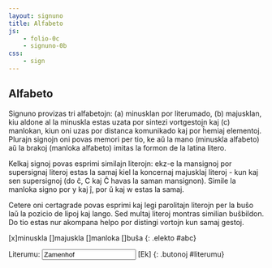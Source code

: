 ```yaml
---
layout: signuno
title: Alfabeto
js:
    - folio-0c
    - signuno-0b
css:
    - sign
---
```


<!--
https://www.sutton-signwriting.io/signmaker
-->

## Alfabeto

Signuno provizas tri alfabetojn: (a) minusklan por literumado, (b) majusklan, kiu aldone al la minuskla estas uzata por sintezi vortgestojn kaj (c) manlokan, kiun oni uzas por distanca komunikado kaj por ĥemiaj elementoj. Plurajn signojn oni povas memori per tio, ke aŭ la mano (minuskla alfabeto) aŭ la brakoj (manloka alfabeto) imitas la formon de la latina litero.

<!--
Dek literojn de la majuskla alfabeto oni uzas ankaŭ por esprimi ciferojn, sed kun turnita mano, t.e. la polmo malantaŭen.
--> 

Kelkaj signoj povas esprimi similajn literojn: ekz-e la mansignoj por supersignaj literoj estas la samaj kiel la koncernaj majusklaj literoj - kun kaj sen supersignoj (do ĉ, C kaj Ĉ havas la saman mansignon). Simile la manloka signo por y kaj ĵ, por ŭ kaj w estas la samaj.

Cetere oni certagrade povas esprimi kaj legi parolitajn literojn per la buŝo 
laŭ la pozicio de lipoj kaj lango. Sed multaj literoj montras similian buŝbildon. Do tio estas nur akompana helpo
por distingi vortojn kun samaj gestoj.

[x]minuskla []majuskla []manloka []buŝa
{: .elekto #abc}

Literumu: <input id="literumo" name="literumo" type="text" value="Zamenhof"/> [Ek]
{: .butonoj #literumu}
<span id="literum_signoj"></span>

<style>
    .signoj {
        display: flex;
        flex-direction: row;
        align-items: stretch;
    }
    .signo {
        padding: .2em;
        border-left: 1px dotted lightskyblue;
        border-right: 1px dotted lightskyblue;
    }
    .signo svg {
        vertical-align: middle;
    }
    #literum_signoj span {
        padding: 0.2em
    }
</style>

<div id="tbl_abc"></div>

<script>

    signune(montru_abc);
    elekte(montru_abc);
    butone(literumu);

    const literoj = "abcĉdefgĝhĥijĵklmnopqrsŝtuŭvwxyz";

/*
    const nombroj = {
        "D": "7",
        "E": "5",
        "I": "1",
        "K": "2",
        "M": "3",
        "N": "6",
        "O": "0",
        "P": "8",
        "R": "4",
        "T": "9"
    }
    */

    const mnemoniko = {
        "a": "A-brakoj",
        //"b": "B-brakoj",
        "c": "C-brako",
        "f": "frunto",
        "i": "I-brako",
        "k": "kubuto",
        "l": "L-brako",
        "m": "M-kubutoj",
        "n": "nazo",
        "r": "ree",
        "t": "T-manoj",
        "x": "X-brakoj",
        "v": "V-brakoj",
        "w": "W-kubutoj",
        "y": "Y-korpo"
    };

    function montru_abc(elekto,valoro) {
        const tbl_abc = ĝi("#tbl_abc");
        tbl_abc.textContent='';

        const tbl = kreu("table");
        let trl = kreu("tr");
        let trs = kreu("tr");

        for (const l of literoj) {
            // ni metas po 5 literojn en unu vicon
            if(trl.childElementCount>=5) {
                tbl.append(trl,trs);
                trl = kreu("tr");
                trs = kreu("tr");
            }
            // montru la nomon kaj signo(j)n de la litero
            let nom = "";
            let sgn = [];
            // minuskla/majuskla/manloka
            if (ĝi("#abc_0").checked) {
                nom += l;
                sgn.push(Gesto.sgn_elm[l]);
            }
            if (ĝi("#abc_1").checked) {
                const L = l.toUpperCase();
                nom += " "+L;
                sgn.push(Gesto.sgn_elm[L]);
            }
            if (ĝi("#abc_2").checked) {
                const mnm = mnemoniko[l];
                nom += ` [${l}${mnm?" - "+mnm:""}]`;
                const ms = Gesto.sgn_lokabc[l];
                sgn.push(Gesto.sgn_elm[ms]);
            }
            if (ĝi("#abc_3").checked) {
                const b = SuperaGesto.sgn_buŝ[l];
                if (b) sgn.push(b);
            }
            // se nenio estas elektita, forigu la tabelon
            if (!nom) {
                return;
            }

            const lnom = kreu("td",{},nom);
            trl.append(lnom);
            // signoj (FSW)
            //const signoj = sgn.map((s) => kreu("span",{"class":"signo","data-fsw":s}));
            const signoj = sgn.map((s) => kreu("div",{"class":"signo","data-fsw":s}));
            const div = kreu("div",{"class":"signoj"});
            const td = kreu("td");
            div.append(...signoj);
            td.append(div);
            trs.append(td);
        }
        tbl.append(trl,trs);
        tbl_abc.append(tbl);
        montru_svg();
    }

    function montru_svg() {
        document.querySelectorAll("#tbl_abc .signo")
        .forEach((s) => {
            // traduku FSW al SVG
            const fsw = s.getAttribute("data-fsw");
            const svg = Gesto.fsw2svg(fsw);
            if (svg) {
            s.innerHTML = svg;
            }
        });
    }

    function literumu() {
        const ltr = ĝi("#literumo").value;
        console.log("literumi: "+ltr);

        let sgn = [[],[],[],[]];
        if (ĝi("#abc_0").checked) {
            for (l of ltr.toLowerCase()) {
                sgn[0].push(Gesto.sgn_elm[l]);
            }
        };
        if (ĝi("#abc_1").checked) {
            for (l of ltr.toUpperCase()) {
                sgn[1].push(Gesto.sgn_elm[l]);
            }
        };
        if (ĝi("#abc_2").checked) {
            for (l of ltr.toLowerCase()) {
                const ms = Gesto.sgn_lokabc[l];
                sgn[2].push(Gesto.sgn_elm[ms]);
            }
        };
        if (ĝi("#abc_3").checked) {
            for (l of ltr.toLowerCase()) {
                const b = SuperaGesto.sgn_buŝ[l];
                if (b) sgn[3].push(b);
            }
        };

        const sel = ĝi("#literum_signoj");
        sel.textContent="";

        for (_sgn of sgn) {
            const signoj = _sgn.map((s) => kreu("span",{"data-sgn":s}));
            const div = kreu("div");
            div.append(...signoj);
            div.childNodes.forEach((e) => sign_render(e));
            sel.append(div);
        }
    }

</script>
